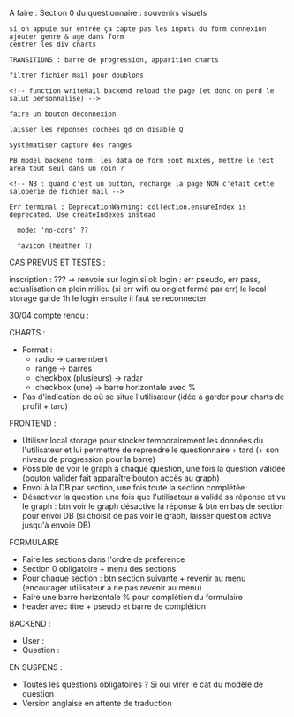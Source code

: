 <!-- !! changer la variable dans TEMPvarFetch avant commit ! -->
<!-- !! changer mongoose.connect avant commit Heroku ! -->
<!-- ?ça marche pas : est-ce le bon compte heroku ? les bonnes adresses fetch ? la bonne base de donnée ? -->

A faire : 
    Section 0 du questionnaire : souvenirs visuels

    si on appuie sur entrée ça capte pas les inputs du form connexion
    ajouter genre & age dans form
    centrer les div charts

    TRANSITIONS : barre de progression, apparition charts

    filtrer fichier mail pour doublons

    <!-- function writeMail backend reload the page (et donc on perd le salut personnalisé) -->

    faire un bouton déconnexion

    laisser les réponses cochées qd on disable Q

    Systématiser capture des ranges

    PB model backend form: les data de form sont mixtes, mettre le text area tout seul dans un coin ?

    <!-- NB : quand c'est un button, recharge la page NON c'était cette saloperie de fichier mail -->

    Err terminal : DeprecationWarning: collection.ensureIndex is deprecated. Use createIndexes instead

      mode: 'no-cors' ??

      favicon (heather ?)

CAS PREVUS ET TESTES : 

inscription : ??? -> renvoie sur login si ok
login : err pseudo, err pass, actualisation en plein milieu (si err wifi ou onglet fermé par err)
le local storage garde 1h le login ensuite il faut se reconnecter

30/04 compte rendu :

CHARTS :
- Format :
    - radio -> camembert
    - range -> barres
    - checkbox (plusieurs) -> radar
    - checkbox (une) -> barre horizontale avec %
- Pas d'indication de où se situe l'utilisateur (idée à garder pour charts de profil + tard)
<!-- - Nuage de mots ? non -->

FRONTEND : 
- Utiliser local storage pour stocker temporairement les données du l'utilisateur et lui permettre de reprendre le questionnaire + tard (+ son niveau de progression pour la barre)
- Possible de voir le graph à chaque question, une fois la question validée (bouton valider fait apparaître bouton accès au graph)
- Envoi à la DB par section, une fois toute la section complétée
- Désactiver la question une fois que l'utilisateur a validé sa réponse et vu le graph : btn voir le graph désactive la réponse & btn en bas de section pour envoi DB (si choisit de pas voir le graph, laisser question active jusqu'à envoie DB)


FORMULAIRE
- Faire les sections dans l'ordre de préférence
- Section 0 obligatoire + menu des sections
- Pour chaque section : btn section suivante + revenir au menu (encourager utilisateur à ne pas revenir au menu)
- Faire une barre horizontale % pour complétion du formulaire
- header avec titre + pseudo et barre de complétion

BACKEND :
<!-- - Fichier texte dans le serveur pour stocker adresses mails pour relancer les gens * OK -->
- User :
    <!-- - Lier pseudo à réponse : ajouter pseudo dans le modèle de question ? ou juste dans modèle de section ? -->
    <!-- - Ajouter sexe (F M Other), Age (select) -->
- Question :
    <!-- - stocker données sous forme de number et pas string (en json place idem mais prévoir si on passe ensuite en SQL) -->
<!-- - Faire un modèle de section, avec : num section, num Q + data, pseudo -->

EN SUSPENS :
- Toutes les questions obligatoires ? Si oui virer le cat du modèle de question
- Version anglaise en attente de traduction